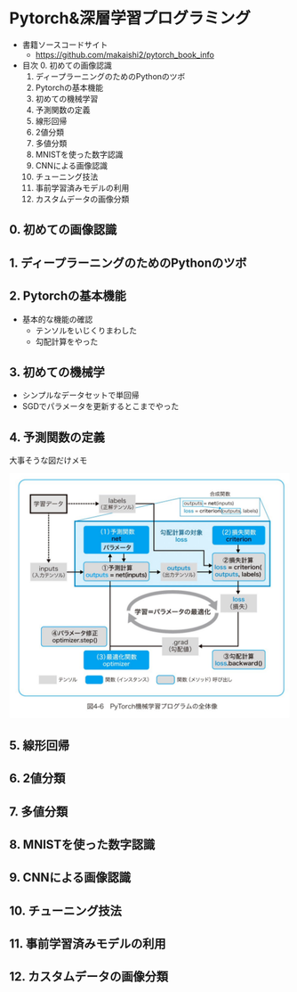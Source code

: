 # Pytorch&深層学習プログラミング

- 書籍ソースコードサイト
    - https://github.com/makaishi2/pytorch_book_info
- 目次
    0. 初めての画像認識
    1. ディープラーニングのためのPythonのツボ
    2. Pytorchの基本機能
    3. 初めての機械学習
    4. 予測関数の定義
    5. 線形回帰
    6. 2値分類
    7. 多値分類
    8. MNISTを使った数字認識
    9. CNNによる画像認識
    10. チューニング技法
    11. 事前学習済みモデルの利用
    12. カスタムデータの画像分類

## 0. 初めての画像認識
## 1. ディープラーニングのためのPythonのツボ
## 2. Pytorchの基本機能

- 基本的な機能の確認
    - テンソルをいじくりまわした
    - 勾配計算をやった

## 3. 初めての機械学

- シンプルなデータセットで単回帰
- SGDでパラメータを更新するとこまでやった 


## 4. 予測関数の定義

大事そうな図だけメモ

![Alt text](image-1.png)


## 5. 線形回帰
## 6. 2値分類
## 7. 多値分類
## 8. MNISTを使った数字認識
## 9. CNNによる画像認識
## 10. チューニング技法
## 11. 事前学習済みモデルの利用
## 12. カスタムデータの画像分類